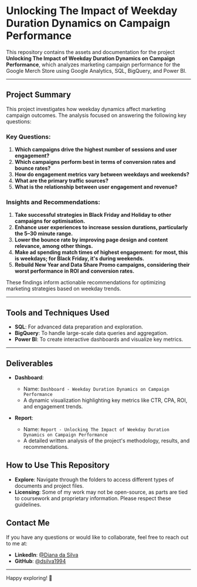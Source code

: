 # Unlocking The Impact of Weekday Duration Dynamics on Campaign Performance

This repository contains the assets and documentation for the project **Unlocking The Impact of Weekday Duration Dynamics on Campaign Performance**, which analyzes marketing campaign performance for the Google Merch Store using Google Analytics, SQL, BigQuery, and Power BI.

---

## Project Summary

This project investigates how weekday dynamics affect marketing campaign outcomes. The analysis focused on answering the following key questions:

### Key Questions:
1. **Which campaigns drive the highest number of sessions and user engagement?**
2. **Which campaigns perform best in terms of conversion rates and bounce rates?**
3. **How do engagement metrics vary between weekdays and weekends?**
4. **What are the primary traffic sources?**
5. **What is the relationship between user engagement and revenue?**


### Insights and Recommendations:
1. **Take successful strategies in Black Friday and Holiday to other campaigns for optimisation.**
2. **Enhance user experiences to increase session durations, particularly the 5–30 minute range.**
3. **Lower the bounce rate by improving page design and content relevance, among other things.**
4. **Make ad spending match times of highest engagement: for most, this is weekdays; for Black Friday, it's during weekends.**
5. **Rebuild New Year and Data Share Promo campaigns, considering their worst performance in ROI and conversion rates.**


These findings inform actionable recommendations for optimizing marketing strategies based on weekday trends.

---

## Tools and Techniques Used

- **SQL**: For advanced data preparation and exploration.
- **BigQuery**: To handle large-scale data queries and aggregation.
- **Power BI**: To create interactive dashboards and visualize key metrics.

---

## Deliverables

- **Dashboard**: 
  - Name: `Dashboard - Weekday Duration Dynamics on Campaign Performance`
  - A dynamic visualization highlighting key metrics like CTR, CPA, ROI, and engagement trends.

- **Report**: 
  - Name: `Report - Unlocking The Impact of Weekday Duration Dynamics on Campaign Performance`
  - A detailed written analysis of the project's methodology, results, and recommendations.



## How to Use This Repository
- **Explore**: Navigate through the folders to access different types of documents and project files.
- **Licensing**: Some of my work may not be open-source, as parts are tied to coursework and proprietary information. Please respect these guidelines.



## Contact Me
If you have any questions or would like to collaborate, feel free to reach out to me at:
- **LinkedIn**: [@Diana da Silva](https://www.linkedin.com/in/diana-da-silva-01694a1a3/)
- **GitHub**: [@dsilva1994](https://github.com/dsilva1994)

---

Happy exploring! 🌟
